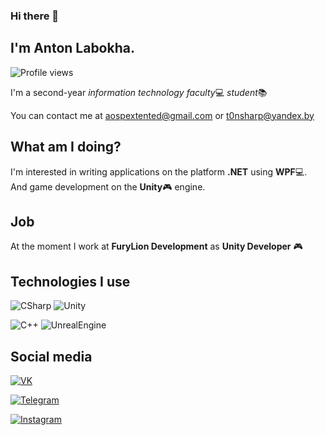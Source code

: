 ### Hi there 👋

## I'm Anton Labokha.
![Profile views](https://gpvc.arturio.dev/TonSharp)

I'm a second-year *information technology faculty*:computer: *student*:books:

You can contact me at aospextented@gmail.com or t0nsharp@yandex.by
## What am I doing?

I'm interested in writing applications on the platform **.NET** using **WPF**:computer:. And game development on the **Unity**:video_game: engine.

## Job

At the moment I work at **FuryLion Development** as **Unity Developer** :video_game:

## Technologies I use

![CSharp](https://img.shields.io/badge/-C_Sharp-2b213a?style=for-the-badge&logo=csharp&logoColor=239120)
![Unity](https://img.shields.io/badge/-Unity-2b213a?style=for-the-badge&logo=unity)

![C++](https://img.shields.io/badge/-C++-2b213a?style=for-the-badge&logo=cplusplus&logoColor=00599C)
![UnrealEngine](https://img.shields.io/badge/-Unreal_engine-2b213a?style=for-the-badge&logo=unrealengine)

## Social media

[![VK](https://img.shields.io/badge/-VK-2b213a?style=for-the-badge&logo=vk&logoColor=4680C2)](https://m.vk.com/TonSharp)


[![Telegram](https://img.shields.io/badge/-Telegram-2b213a?style=for-the-badge&logo=telegram&logoColor=26A5E4)](https://t.me/Ton_Sharp)

[![Instagram](https://img.shields.io/badge/-Instagram-2b213a?style=for-the-badge&logo=instagram&logoColor=E4405F)](https://www.instagram.com/ton_sharp/)
